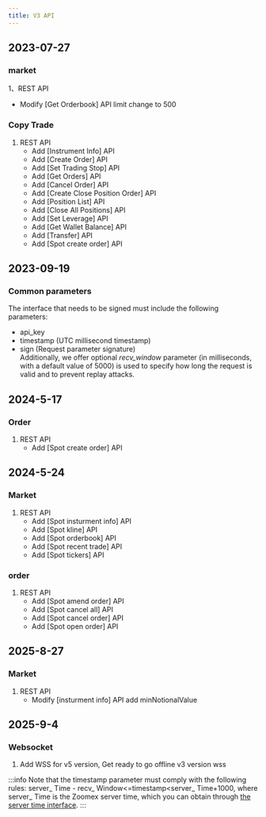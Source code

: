 ```yaml
---
title: V3 API
---
```


## 2023-07-27
### market

1、REST API
- Modify [Get Orderbook] API limit change to 500

### Copy Trade

1. REST API
   - Add [Instrument Info] API
   - Add [Create Order] API
   - Add [Set Trading Stop] API
   - Add [Get Orders] API
   - Add [Cancel Order] API
   - Add [Create Close Position Order] API
   - Add [Position List] API
   - Add [Close All Positions] API
   - Add [Set Leverage] API
   - Add [Get Wallet Balance] API
   - Add [Transfer] API
   - Add [Spot create order] API

## 2023-09-19

### Common parameters
The interface that needs to be signed must include the following parameters:
   - api_key
   - timestamp (UTC millisecond timestamp)
   - sign (Request parameter signature)
<br/>Additionally, we offer optional _recv_window_ parameter (in milliseconds, with a default value of 5000) is used to specify how long the request is valid and to prevent replay attacks.

## 2024-5-17
### Order

1. REST API
   - Add [Spot create order] API

## 2024-5-24
### Market

1. REST API
   - Add [Spot insturment info] API
   - Add [Spot kline] API
   - Add [Spot orderbook] API
   - Add [Spot recent trade] API
   - Add [Spot tickers] API

### order

1. REST API
   - Add [Spot amend order] API
   - Add [Spot cancel all] API
   - Add [Spot cancel order] API
   - Add [Spot open order] API

## 2025-8-27
### Market

1. REST API
   - Modify [insturment info] API add minNotionalValue

## 2025-9-4
### Websocket

1. Add WSS for v5 version, Get ready to go offline v3 version wss
   
:::info
Note that the timestamp parameter must comply with the following rules: server_ Time - recv_ Window<=timestamp<server_ Time+1000, where server_ Time is the Zoomex server time, which you can obtain through [the server time interface](../v3/market/time#).
:::
